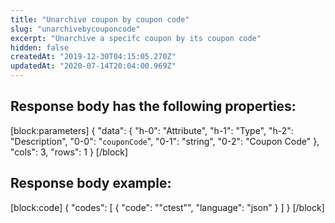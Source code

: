 ```yaml
---
title: "Unarchive coupon by coupon code"
slug: "unarchivebycouponcode"
excerpt: "Unarchive a specifc coupon by its coupon code"
hidden: false
createdAt: "2019-12-30T04:15:05.270Z"
updatedAt: "2020-07-14T20:04:00.969Z"
---
```

## Response body has the following properties:
[block:parameters]
{
  "data": {
    "h-0": "Attribute",
    "h-1": "Type",
    "h-2": "Description",
    "0-0": "`couponCode`",
    "0-1": "string",
    "0-2": "Coupon Code"
  },
  "cols": 3,
  "rows": 1
}
[/block]
## Response body example:
[block:code]
{
  "codes": [
    {
      "code": "\"ctest\"",
      "language": "json"
    }
  ]
}
[/block]